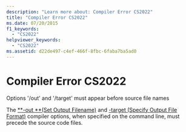 ```yaml
---
description: "Learn more about: Compiler Error CS2022"
title: "Compiler Error CS2022"
ms.date: 07/20/2015
f1_keywords: 
  - "CS2022"
helpviewer_keywords: 
  - "CS2022"
ms.assetid: d22de497-c4ef-466f-8fbc-6faba7ba5ad0
---
```

# Compiler Error CS2022

Options '/out' and '/target' must appear before source file names  
  
 The [**-out **(Set Output Filename)](../language-reference/compiler-options/output.md#outputassembly) and [-target (Specify Output File Format)](../language-reference/compiler-options/output.md#targettype) compiler options, when specified on the command line, must precede the source code files.
